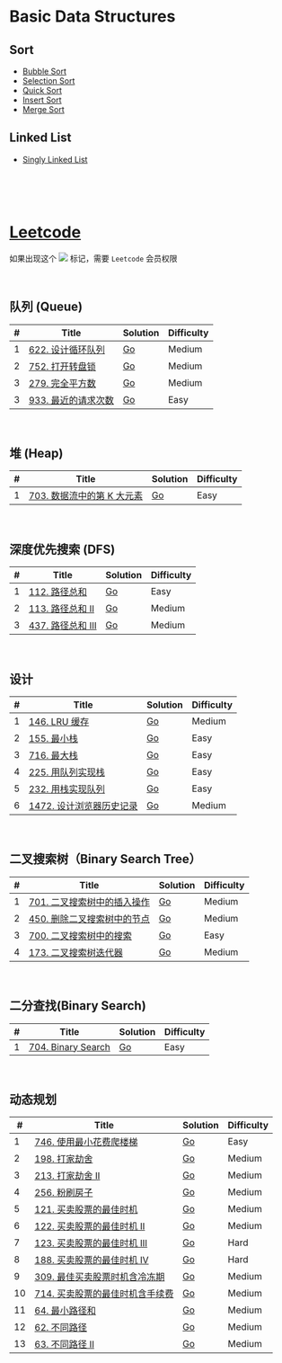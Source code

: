 # Basic Data Structures

## Sort

- [Bubble Sort](datastructure/sort/bubble-sort/bubble_sort.go)
- [Selection Sort](datastructure/sort/select-sort/select_sort.go)
- [Quick Sort](datastructure/sort/quick-sort/quick_sort_in_place.go)
- [Insert Sort](datastructure/sort/insert-sort/insert_sort.go)
- [Merge Sort](datastructure/sort/merge-sort/merge_sort.go)

## Linked List

- [Singly Linked List](datastructure/linkedlist/singly_linked_list.go)

</br>
</br>
</br>

# [Leetcode](https://leetcode.com/)

 如果出现这个 ![](https://static.leetcode-cn.com/cn-mono-assets/production/assets/plus.31398c34.svg) 标记，需要 `Leetcode` 会员权限

 <br />

## 队列 (Queue)

| #   | Title                                                                        | Solution                                           | Difficulty |
| --- | ---------------------------------------------------------------------------- | -------------------------------------------------- | ---------- |
| 1   | [622. 设计循环队列](https://leetcode-cn.com/problems/design-circular-queue/) | [Go](go/622-design-circular-queue/circle_queue.go) | Medium     |
| 2   | [752. 打开转盘锁](https://leetcode-cn.com/problems/open-the-lock/)           | [Go](go/752-open-the-lock/open_lock.go)            | Medium     |
| 3   | [279. 完全平方数](https://leetcode-cn.com/problems/perfect-squares/)         | [Go](go/279-perfect-squares/perfect_squares.go)    | Medium     |
| 3   | [933. 最近的请求次数](https://leetcode-cn.com/problems/number-of-recent-calls/)         | [Go](go/933-number-of-recent-calls/number_of_recent_calls.go)    | Easy     |


<br/>

## 堆 (Heap)

| #   | Title                                                                        | Solution                                           | Difficulty |
| --- | ---------------------------------------------------------------------------- | -------------------------------------------------- | ---------- |
| 1   | [703. 数据流中的第 K 大元素](https://leetcode-cn.com/problems/kth-largest-element-in-a-stream/) | [Go](go/703-kth-largest-element-in-a-stream/element_in_a_stream.go) | Easy     |


<br/>

## 深度优先搜索 (DFS)

| #   | Title                                                                        | Solution                                           | Difficulty |
| --- | ---------------------------------------------------------------------------- | -------------------------------------------------- | ---------- |
| 1   | [112. 路径总和](https://leetcode-cn.com/problems/path-sum/) | [Go](go/112-path-sum/path_sum.go) | Easy     |
| 2   | [113. 路径总和 II](https://leetcode-cn.com/problems/path-sum-ii/) | [Go](go/113-path-sum-ii/path_sum_ii.go) | Medium     |
| 3   | [437. 路径总和 III](https://leetcode-cn.com/problems/path-sum-iii/) | [Go](go/437-path-sum-iii/path_sum_iii.go) | Medium     |


<br/>

## 设计

| #   | Title                                                                                | Solution                                                        | Difficulty |
| --- | ------------------------------------------------------------------------------------ | --------------------------------------------------------------- | ---------- |
| 1   | [146. LRU 缓存](https://leetcode-cn.com/problems/lru-cache/)                         | [Go](./go/146-lru-cache/lru_cache.go)                           | Medium     |
| 2   | [155. 最小栈](https://leetcode-cn.com/problems/min-stack/)                           | [Go](go/155-min-stack/min_stack.go)                             | Easy       |
| 3   | [716. 最大栈](https://leetcode-cn.com/problems/max-stack/)                           | [Go](go/716-max-stack/max_stack.go)                             | Easy       |
| 4   | [225. 用队列实现栈](https://leetcode-cn.com/problems/implement-stack-using-queues/)  | [Go](go/225-implement-stack-using-queues/stack_using_queues.go) | Easy       |
| 5   | [232. 用栈实现队列](https://leetcode-cn.com/problems/implement-queue-using-stacks/)  | [Go](go/232-implement-queue-using-stacks/queue_using_stack.go)  | Easy       |
| 6   | [1472. 设计浏览器历史记录](https://leetcode-cn.com/problems/design-browser-history/) | [Go](go/1472-design-browser-history/broser_history.go)          | Medium     |

<br/>

## 二叉搜索树（Binary Search Tree）

| #   | Title                                                                                             | Solution                                                        | Difficulty |
| --- | ------------------------------------------------------------------------------------------------- | --------------------------------------------------------------- | ---------- |
| 1   | [701. 二叉搜索树中的插入操作](https://leetcode-cn.com/problems/insert-into-a-binary-search-tree/) | [Go](go/701-insert-into-a-binary-search-tree/insert_bst.go)     | Medium     |
| 2   | [450. 删除二叉搜索树中的节点](https://leetcode-cn.com/problems/delete-node-in-a-bst/)             | [Go](go/450-delete-node-in-a-bst/delete_bst.go)                 | Medium     |
| 3   | [700. 二叉搜索树中的搜索](https://leetcode-cn.com/problems/search-in-a-binary-search-tree/)       | [Go](go/700-search-in-a-binary-search-tree/search_bst.go)       | Easy       |
| 4   | [173. 二叉搜索树迭代器](https://leetcode-cn.com/problems/binary-search-tree-iterator/)            | [Go](go/225-implement-stack-using-queues/stack_using_queues.go) | Medium     |

<br/>

## 二分查找(Binary Search)

| #   | Title                                                                 | Solution                                        | Difficulty |
| --- | --------------------------------------------------------------------- | ----------------------------------------------- | ---------- |
| 1   | [704. Binary Search](https://leetcode-cn.com/problems/binary-search/) | [Go](src/go/704-binary-search/binary_search.go) | Easy       |

<br/>

## 动态规划

| #   | Title                                                                                                                     | Solution                                                                            | Difficulty |
| --- | ------------------------------------------------------------------------------------------------------------------------- | ----------------------------------------------------------------------------------- | ---------- |
| 1   | [746. 使用最小花费爬楼梯](https://leetcode-cn.com/problems/min-cost-climbing-stairs/)                                     | [Go](go/746-min-cost-climbing-stairs/min_stairs.go)                                 | Easy       |
| 2   | [198. 打家劫舍](https://leetcode-cn.com/problems/house-robber/)                                                           | [Go](go/198-house-robber/robber.go)                                                 | Medium     |
| 3   | [213. 打家劫舍 II](https://leetcode-cn.com/problems/house-robber-ii/)                                                     | [Go](go/213-house-robber-ii/robber_next.go)                                         | Medium     |
| 4   | [256. 粉刷房子](https://leetcode-cn.com/problems/paint-house/)                                                            | [Go](go/256-paint-house/paint_house.go)                                             | Medium     |
| 5   | [121. 买卖股票的最佳时机](https://leetcode-cn.com/problems/best-time-to-buy-and-sell-stock/)                              | [Go](go/121-best-time-to-buy-and-sell-stock/sell_stock.go)                          | Medium     |
| 6   | [122. 买卖股票的最佳时机 II](https://leetcode-cn.com/problems/best-time-to-buy-and-sell-stock-ii/)                        | [Go](go/122-best-time-to-buy-and-sell-stock-ii/sell_stock_ii.go)                    | Medium     |
| 7   | [123. 买卖股票的最佳时机 III](https://leetcode-cn.com/problems/best-time-to-buy-and-sell-stock-iii/)                      | [Go](go/123-best-time-to-buy-and-sell-stock-iii/sell_stock_iii.go)                  | Hard       |
| 8   | [188. 买卖股票的最佳时机 IV](https://leetcode-cn.com/problems/best-time-to-buy-and-sell-stock-iv/)                        | [Go](go/188-best-time-to-buy-and-sell-stock-iv/sell_stock_iv.go)                    | Hard       |
| 9   | [309. 最佳买卖股票时机含冷冻期](https://leetcode-cn.com/problems/best-time-to-buy-and-sell-stock-with-cooldown/)          | [Go](go/309-best-time-to-buy-and-sell-stock-with-cooldown/sell_stock_cooldown.go)   | Medium     |
| 10  | [714. 买卖股票的最佳时机含手续费](https://leetcode-cn.com/problems/best-time-to-buy-and-sell-stock-with-transaction-fee/) | [Go](go/714-best-time-to-buy-and-sell-stock-with-transaction-fee/sell_stock_fee.go) | Medium     |
| 11  | [64. 最小路径和](https://leetcode-cn.com/problems/minimum-path-sum/)                                                      | [Go](go/64-minimum-path-sum/min_path_sum.go)                                        | Medium     |
| 12  | [62. 不同路径](https://leetcode-cn.com/problems/minimum-path-sum/)                                                        | [Go](go/62-unique-paths/unique_path.go)                                             | Medium     |
| 13  | [63. 不同路径 II](https://leetcode-cn.com/problems/unique-paths-ii/)                                                      | [Go](go/63-unique-paths-ii/unique_path_ii.go)                                       | Medium     |

<br />
